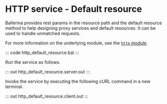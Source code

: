 # HTTP service - Default resource

Ballerina provides rest params in the resource path and the default resource method to help designing proxy services and default resources. It can be used to handle unmatched requests.

For more information on the underlying module,  see the [`http` module](https://lib.ballerina.io/ballerina/http/latest/).

::: code http_default_resource.bal :::

Run the service as follows.

::: out http_default_resource.server.out :::

Invoke the service by executing the following cURL command in a new terminal.

::: out http_default_resource.client.out :::
